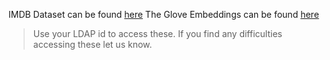 IMDB Dataset can be found [here](https://drive.google.com/file/d/1tqUWm0iYbmbPaQnDuV-KKwEzqqRI-zPU/view?usp=drive_link)
The Glove Embeddings can be found [here](https://drive.google.com/file/d/1bPMjcbz_FEuHgEWwBK7ex64C7MVzTA7Q/view?usp=sharing)

> Use your LDAP id to access these.
> If you find any difficulties accessing these let us know.
